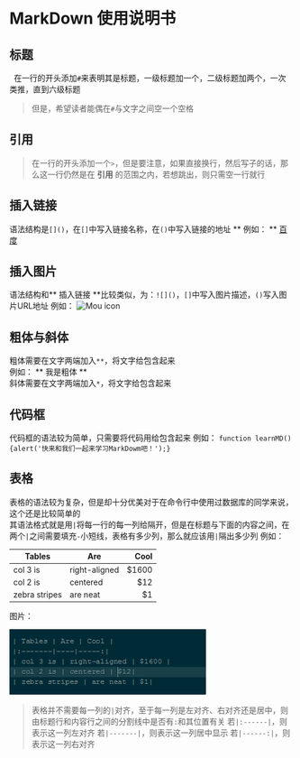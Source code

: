 # MarkDown 使用说明书

## 标题
   在一行的开头添加`#`来表明其是标题，一级标题加一个，二级标题加两个，一次类推，直到六级标题
  > 但是，希望读者能偶在`#`与文字之间空一个空格
  
## 引用 
  > 在一行的开头添加一个`>`，但是要注意，如果直接换行，然后写子的话，那么这一行仍然是在 **引用** 的范围之内，若想跳出，则只需空一行就行

## 插入链接 
   语法结构是`[]()`，在`[]`中写入链接名称，在`()`中写入链接的地址
  ** 例如： ** [百度](www.baidu.com)

## 插入图片 
   语法结构和** 插入链接 **比较类似，为：`![]()`，`[]`中写入图片描述，`()`写入图片URL地址 
   例如：  ![Mou icon](http://mouapp.com/Mou_128.png)
  
## 粗体与斜体 
   粗体需要在文字两端加入`**`，将文字给包含起来  
   例如：  ** 我是粗体 **  
   斜体需要在文字两端加入`*`，将文字给包含起来  

## 代码框 
   代码框的语法较为简单，只需要将代码用给包含起来 
   例如：  `function learnMD() {alert('快来和我们一起来学习MarkDowm吧！');}`
  
## 表格
   表格的语法较为复杂，但是却十分优美对于在命令行中使用过数据库的同学来说，这个还是比较简单的  
   其语法格式就是用`|`将每一行的每一列给隔开，但是在标题与下面的内容之间，在两个`|`之间需要填充`-`小短线，表格有多少列，那么就应该用`|`隔出多少列 
   例如： 

| Tables  | Are | Cool |
|---------|-----|-----:|
| col 3 is | right-aligned | $1600 |
| col 2 is | centered | $12|
| zebra stripes | are neat | $1| 

  图片：

  ![表格代码图片](a.png)

  > 表格并不需要每一列的`|`对齐，至于每一列是左对齐、右对齐还是居中，则由标题行和内容行之间的分割线中是否有`:`和其位置有关
  若`|:------|`，则表示这一列左对齐
  若`|-------|`，则表示这一列居中显示
  若`|------:|`，则表示这一列右对齐
